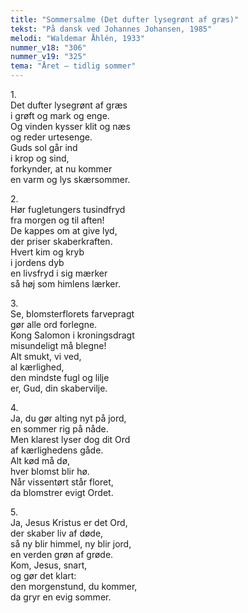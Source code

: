 ```yaml
---
title: "Sommersalme (Det dufter lysegrønt af græs)"
tekst: "På dansk ved Johannes Johansen, 1985"
melodi: "Waldemar Åhlén, 1933"
nummer_v18: "306"
nummer_v19: "325"
tema: "Året – tidlig sommer"
---
```


1\.\
Det dufter lysegrønt af græs\
i grøft og mark og enge.\
Og vinden kysser klit og næs\
og reder urtesenge.\
Guds sol går ind\
i krop og sind,\
forkynder, at nu kommer\
en varm og lys skærsommer.

2\.\
Hør fugletungers tusindfryd\
fra morgen og til aften!\
De kappes om at give lyd,\
der priser skaberkraften.\
Hvert kim og kryb\
i jordens dyb\
en livsfryd i sig mærker\
så høj som himlens lærker.

3\.\
Se, blomsterflorets farvepragt\
gør alle ord forlegne.\
Kong Salomon i kroningsdragt\
misundeligt må blegne!\
Alt smukt, vi ved,\
al kærlighed,\
den mindste fugl og lilje\
er, Gud, din skabervilje.

4\.\
Ja, du gør alting nyt på jord,\
en sommer rig på nåde.\
Men klarest lyser dog dit Ord\
af kærlighedens gåde.\
Alt kød må dø,\
hver blomst blir hø.\
Når vissentørt står floret,\
da blomstrer evigt Ordet.

5\.\
Ja, Jesus Kristus er det Ord,\
der skaber liv af døde,\
så ny blir himmel, ny blir jord,\
en verden grøn af grøde.\
Kom, Jesus, snart,\
og gør det klart:\
den morgenstund, du kommer,\
da gryr en evig sommer.